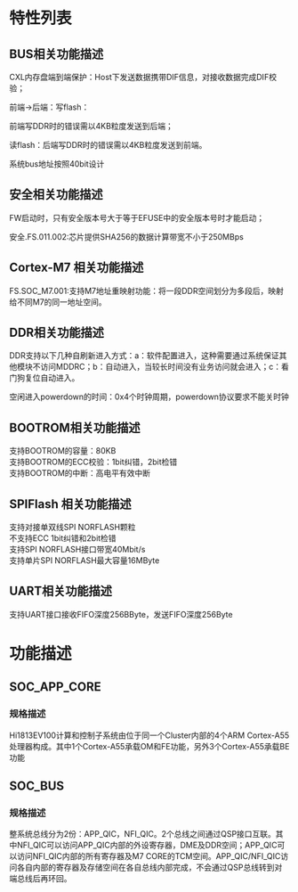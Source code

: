 # 特性列表
## BUS相关功能描述
CXL内存盘端到端保护：Host下发送数据携带DIF信息，对接收数据完成DIF校验；  

前端->后端：写flash：  

前端写DDR时的错误需以4KB粒度发送到后端；  

读flash：后端写DDR时的错误需以4KB粒度发送到前端。  

系统bus地址按照40bit设计

## 安全相关功能描述
FW启动时，只有安全版本号大于等于EFUSE中的安全版本号时才能启动；  

安全.FS.011.002:芯片提供SHA256的数据计算带宽不小于250MBps

## Cortex-M7 相关功能描述
FS.SOC_M7.001:支持M7地址重映射功能：将一段DDR空间划分为多段后，映射给不同M7的同一地址空间。  

## DDR相关功能描述
DDR支持以下几种自刷新进入方式：a：软件配置进入，这种需要通过系统保证其他模块不访问MDDRC；b：自动进入，当较长时间没有业务访问就会进入；c：看门狗复位自动进入。  

空闲进入powerdown的时间：0x4个时钟周期，powerdown协议要求不能关时钟

## BOOTROM相关功能描述
 支持BOOTROM的容量：80KB  
 支持BOOTROM的ECC校验：1bit纠错，2bit检错  
 支持BOOTROM的中断：高电平有效中断  
 
 ## SPIFlash 相关功能描述
 支持对接单双线SPI NORFLASH颗粒  
 不支持ECC 1bit纠错和2bit检错  
 支持SPI NORFLASH接口带宽40Mbit/s  
 支持单片SPI NORFLASH最大容量16MByte

## UART相关功能描述
支持UART接口接收FIFO深度256BByte，发送FIFO深度256Byte

# 功能描述
## SOC_APP_CORE
### 规格描述
Hi1813EV100计算和控制子系统由位于同一个Cluster内部的4个ARM Cortex-A55处理器构成。其中1个Cortex-A55承载OM和FE功能，另外3个Cortex-A55承载BE功能

## SOC_BUS
### 规格描述
整系统总线分为2份：APP_QIC，NFI_QIC。2个总线之间通过QSP接口互联。其中NFI_QIC可以访问APP_QIC内部的外设寄存器，DME及DDR空间；APP_QIC可以访问NFI_QIC内部的所有寄存器及M7 CORE的TCM空间。APP_QIC/NFI_QIC访问各自内部的寄存器及存储空间在各自总线内部完成，不会通过QSP总线转到对端总线后再环回。
